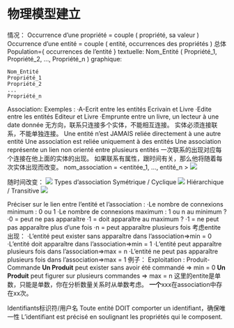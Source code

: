 # 物理模型建立
情况：
Occurrence d’une propriété = couple ( propriété, sa valeur )
Occurrence d’une entité = couple ( entité, occurrences des propriétés )
总体Population={ occurrences de l’entité }
textuelle:
Nom_Entité ( Propriété_1, Propriété_2, …, Propriété_n )
graphique:
```
Nom_Entité
Propriété_1
Propriété_2
...
Propriété_n
```
Association:
Exemples :
·A-Ecrit entre les entités Ecrivain et Livre
·Edite entre les entités Editeur et Livre
·Emprunte entre un livre, un lecteur à une date donnée
无方向，联系只连接多个实体，不能相互连接。
实体必须连接联系，不能单独连接。
Une entité n’est JAMAIS reliée directement à une autre entité
Une association est reliée uniquement à des entités
Une association représente un lien non orienté entre plusieurs entités
一次联系的出现对应每个连接在他上面的实体的出现。
如果联系有属性，跟时间有关，那么他将随着每次实体出现而改变。
nom_association = <entitée_1, …, entité_n >
![](Pasted%20image%2020230119204459.png)

随时间改变：
![](Pasted%20image%2020230119204516.png)
Types d’association
Symétrique / Cyclique
![](Pasted%20image%2020230119205336.png)
Hiérarchique / Transitive
![](Pasted%20image%2020230119205344.png)

Préciser sur le lien entre l’entité et l’association :
·Le nombre de connexions minimum : 0 ou 1
·Le nombre de connexions maximum : 1 ou n
au minimum ?
·0 = peut ne pas apparaître
·1 = doit apparaître
au maximum ?
·1 = ne peut pas apparaître plus d’une fois
·n = peut apparaître plusieurs fois
考虑entite出现：
·L’entité peut exister sans apparaître dans l’association=>min = 0
·L’entité doit apparaître dans l’association=>min = 1
·L’entité peut apparaître plusieurs fois dans l’association=>max = n
·L’entité ne peut pas apparaître plusieurs fois dans l’association=>max = 1
例子：
Exploitation : Produit-Commande
**Un Produit** peut exister sans avoir été commandé => min = 0
**Un Produit** peut figurer sur plusieurs commandes => max = n
这里的entite是单数，只能是单数，你在分析数量关系时从单数考虑。
**一个**xxx在association中存在xx次。

Identifiants标识符/用户名
Toute entité DOIT comporter un identifiant，确保唯一性
L’identifiant est précisé en soulignant les propriétés qui le composent.


